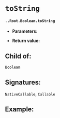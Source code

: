 # `toString`

#### `..Root.Boolean.toString`

* **Parameters:**

* **Return value:**

## Child of:

[`Boolean`](docs..Root.Boolean.md)

## Signatures:

`NativeCallable`, `Callable`



## Example:

